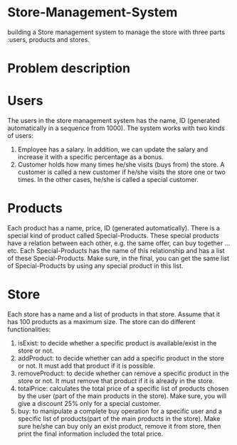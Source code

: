 # Store-Management-System
building a Store management system to manage the store with three parts :users, products and stores.

# Problem description

# Users
The users in the store management system has the name, ID (generated automatically in a sequence from 1000). The system works with two kinds of users:
1. Employee has a salary. In addition, we can update the salary and increase it with a specific percentage as a bonus.
2. Customer holds how many times he/she visits (buys from) the store. A customer is called a new customer if he/she visits the store one or two times. In the other cases, he/she is called a special customer.
# Products
Each product has a name, price, ID (generated automatically). There is a special kind of product called Special-Products. These special products have a relation between each other, e.g. the same offer, can buy together ... etc. Each Special-Products has the name of this relationship and has a list of these Special-Products. Make sure, in the final, you can get the same list of Special-Products by using any special product in this list.
# Store
Each store has a name and a list of products in that store. Assume that it has 100 products as a maximum size. The store can do different functionalities:
1. isExist: to decide whether a specific product is available/exist in the store or not.
2. addProduct: to decide whether can add a specific product in the store or not. It
must add that product if it is possible.
3. removeProduct: to decide whether can remove a specific product in the store or not. It must remove that product if it is already in the store.
4. totalPrice: calculates the total price of a specific list of products chosen by the user (part of the main products in the store). Make sure, you will give a discount 25% only for a special customer.
5. buy: to manipulate a complete buy operation for a specific user and a specific list of products(part of the main products in the store). Make sure he/she can buy only an exist product, remove it from store, then print the final information included the total price.
